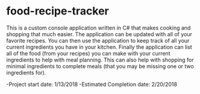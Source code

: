 # food-recipe-tracker
This is a custom console application written in C# that makes cooking and shopping that much easier.  The application can be updated with all of your favorite recipes.  You can then use the application to keep track of all your current ingredients you have in your kitchen.  Finally the application can list all of the food (from your recipes) you can make with your current ingredients to help with meal planning. This can also help with shopping for minimal ingredients to complete meals (that you may be missing one or two ingredients for). 

-Project start date: 1/13/2018
-Estimated Completion date: 2/20/2018
